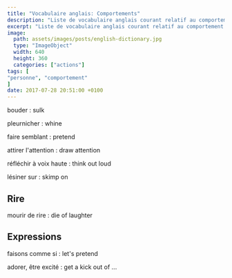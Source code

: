 ```yaml
---
title: "Vocabulaire anglais: Comportements"
description: "Liste de vocabulaire anglais courant relatif au comportement."
excerpt: "Liste de vocabulaire anglais courant relatif au comportement."
image:
  path: assets/images/posts/english-dictionary.jpg
  type: "ImageObject"
  width: 640
  height: 360
  categories: ["actions"]
tags: [
"personne", "comportement"
]
date: 2017-07-28 20:51:00 +0100
---
```


bouder
: sulk

pleurnicher
: whine

faire semblant
: pretend

attirer l'attention
: draw attention

réfléchir à voix haute
: think out loud

lésiner sur
: skimp on


## Rire

mourir de rire
: die of laughter


## Expressions

faisons comme si
: let's pretend

adorer, être excité
: get a kick out of ...
